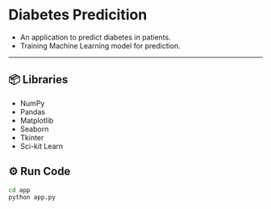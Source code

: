 # Diabetes Predicition
- An application to predict diabetes in patients.
- Training Machine Learning model for prediction.

---

## 📦 Libraries

- NumPy
- Pandas
- Matplotlib
- Seaborn
- Tkinter
- Sci-kit Learn

## ⚙️ Run Code

```bash
cd app
python app.py
```